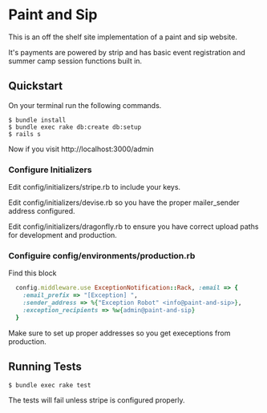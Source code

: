 # Paint and Sip

This is an off the shelf site implementation of a paint and sip website.

It's payments are powered by strip and has basic event registration and summer camp session functions built in.

## Quickstart

On your terminal run the following commands.

```shell
$ bundle install
$ bundle exec rake db:create db:setup
$ rails s
```

Now if you visit http://localhost:3000/admin

### Configure Initializers

Edit config/initializers/stripe.rb to include your keys.

Edit config/initializers/devise.rb so you have the proper mailer_sender address configured.

Edit config/initializers/dragonfly.rb to ensure you have correct upload paths for development and production.

### Configuire config/environments/production.rb

Find this block

```ruby
  config.middleware.use ExceptionNotification::Rack, :email => {
    :email_prefix => "[Exception] ",
    :sender_address => %{"Exception Robot" <info@paint-and-sip>},
    :exception_recipients => %w{admin@paint-and-sip}
  }
```
Make sure to set up proper addresses so you get execeptions from production.

## Running Tests

`$ bundle exec rake test`

The tests will fail unless stripe is configured properly.
